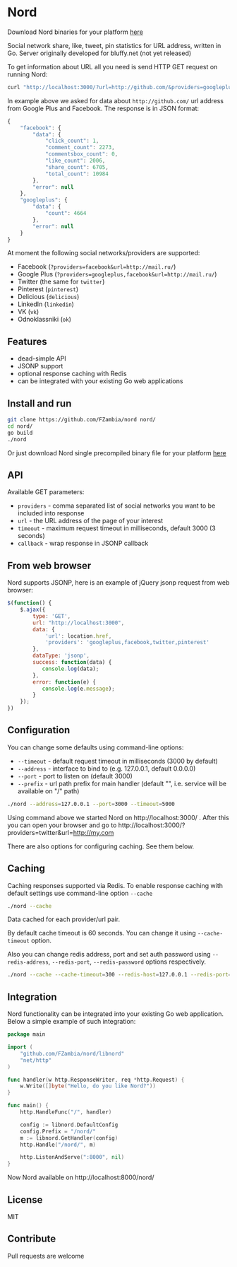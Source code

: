 Nord
====

Download Nord binaries for your platform [here](https://github.com/FZambia/nord/releases/latest) 

Social network share, like, tweet, pin statistics for URL address, written in Go. Server originally developed for bluffy.net (not yet released)

To get information about URL all you need is send HTTP GET request on running Nord:

```bash
curl "http://localhost:3000/?url=http://github.com/&providers=googleplus,facebook"
```

In example above we asked for data about `http://github.com/` url address from Google Plus and Facebook. The response is in JSON format:

```javascript
{
    "facebook": {
        "data": {
            "click_count": 1, 
            "comment_count": 2273, 
            "commentsbox_count": 0, 
            "like_count": 2006, 
            "share_count": 6705, 
            "total_count": 10984
        }, 
        "error": null
    }, 
    "googleplus": {
        "data": {
            "count": 4664
        }, 
        "error": null
    }
}
```


At moment the following social networks/providers are supported:

* Facebook (`?providers=facebook&url=http://mail.ru/`)
* Google Plus (`?providers=googleplus,facebook&url=http://mail.ru/`)
* Twitter (the same for `twitter`)
* Pinterest (`pinterest`)
* Delicious (`delicious`)
* LinkedIn (`linkedin`)
* VK (`vk`)
* Odnoklassniki (`ok`)


Features
--------

* dead-simple API
* JSONP support
* optional response caching with Redis
* can be integrated with your existing Go web applications


Install and run
---------------

```bash
git clone https://github.com/FZambia/nord nord/
cd nord/
go build
./nord
```

Or just download Nord single precompiled binary file for your platform [here](https://github.com/FZambia/nord/releases/latest) 


API
---

Available GET parameters:

* `providers` - comma separated list of social networks you want to be included into response
* `url` - the URL address of the page of your interest
* `timeout` - maximum request timeout in milliseconds, default 3000 (3 seconds)
* `callback` - wrap response in JSONP callback


From web browser
----------------

Nord supports JSONP, here is an example of jQuery jsonp request from web browser:

```javascript
$(function() {
    $.ajax({
        type: 'GET',
        url: "http://localhost:3000",
        data: {
            'url': location.href,
            'providers': 'googleplus,facebook,twitter,pinterest'
        },
        dataType: 'jsonp',
        success: function(data) {
           console.log(data);
        },
        error: function(e) {
           console.log(e.message);
        }
    });    
})
```

Configuration
-------------

You can change some defaults using command-line options:

* ``--timeout`` - default request timeout in milliseconds (3000 by default)
* ``--address`` - interface to bind to (e.g. 127.0.0.1, default 0.0.0.0)
* ``--port`` - port to listen on (default 3000)
* ``--prefix`` - url path prefix for main handler (default "", i.e. service will be available on "/" path)

```bash
./nord --address=127.0.0.1 --port=3000 --timeout=5000
```

Using command above we started Nord on http://localhost:3000/ . After this you can open your browser and go to http://localhost:3000/?providers=twitter&url=http://my.com

There are also options for configuring caching. See them below.

Caching
-------

Caching responses supported via Redis. To enable response caching with default settings use command-line option ``--cache``

```bash
./nord --cache
```

Data cached for each provider/url pair.

By default cache timeout is 60 seconds. You can change it using ``--cache-timeout`` option.

Also you can change redis address, port and set auth password using ``--redis-address``, ``--redis-port``, ``--redis-password`` options respectively.

```bash
./nord --cache --cache-timeout=300 --redis-host=127.0.0.1 --redis-port=6379 --redis-password="pass"
```


Integration
-----------

Nord functionality can be integrated into your existing Go web application. Below a simple example of such integration:

```go
package main

import (
    "github.com/FZambia/nord/libnord"
    "net/http"
)

func handler(w http.ResponseWriter, req *http.Request) {
    w.Write([]byte("Hello, do you like Nord?"))
}

func main() {
    http.HandleFunc("/", handler)

    config := libnord.DefaultConfig
    config.Prefix = "/nord/"
    m := libnord.GetHandler(config)
    http.Handle("/nord/", m)

    http.ListenAndServe(":8000", nil)
}
```

Now Nord available on http://localhost:8000/nord/

License
-------

MIT


Contribute
----------

Pull requests are welcome

